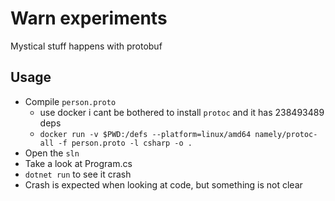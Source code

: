 # Warn experiments

Mystical stuff happens with protobuf

## Usage

* Compile `person.proto`
  * use docker i cant be bothered to install `protoc` and it has 238493489 deps
  * `docker run -v $PWD:/defs --platform=linux/amd64 namely/protoc-all -f person.proto -l csharp -o .`
* Open the `sln`
* Take a look at Program.cs
* `dotnet run` to see it crash
* Crash is expected when looking at code, but something is not clear
